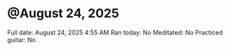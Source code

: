 # @August 24, 2025

Full date: August 24, 2025 4:55 AM
Ran today: No
Meditated: No
Practiced guitar: No